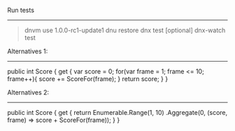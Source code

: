 Run tests
*********
> dnvm use 1.0.0-rc1-update1
> dnu restore
> dnx test
> [optional] dnx-watch test


Alternatives 1:
***************
public int Score {
  get
  {
    var score = 0;
    for(var frame = 1; frame <= 10; frame++){
      score += ScoreFor(frame);
    }
    return score;
  }
}

Alternatives 2:
***************
public int Score {
  get
  {
    return Enumerable.Range(1, 10)
                     .Aggregate(0, (score, frame) => score + ScoreFor(frame));
  }
}
